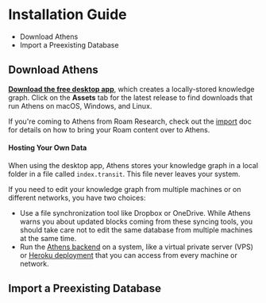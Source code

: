 # Installation Guide

* Download Athens
* Import a Preexisting Database

## Download Athens

[**Download the free desktop app**](https://github.com/athensresearch/athens/releases), which creates a locally-stored knowledge graph. Click on the **Assets** tab for the latest release to find downloads that run Athens on macOS, Windows, and Linux.

If you're coming to Athens from Roam Research, check out the [import](../feature-list/import.md) doc for details on how to bring your Roam content over to Athens.

#### Hosting Your Own Data

When using the desktop app, Athens stores your knowledge graph in a local folder in a file called `index.transit`. This file never leaves your system.

If you need to edit your knowledge graph from multiple machines or on different networks, you have two choices:

* Use a file synchronization tool like Dropbox or OneDrive. While Athens warns you about updated blocks coming from these syncing tools, you should take care not to edit the same database from multiple machines at the same time.
* Run the [Athens backend](https://github.com/athensresearch/athens-backend) on a system, like a virtual private server \(VPS\) or [Heroku deployment](https://github.com/athensresearch/athens-backend#heroku) that you can access from every machine or network.

## Import a Preexisting Database

